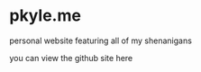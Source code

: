 # pkyle.me
<p>personal website featuring all of my shenanigans</p>
<p>you can view the github site here
<https://kystyle.github.io/pkyle.me/>
